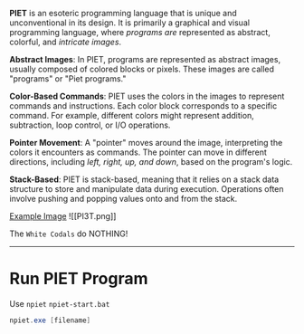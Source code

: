 **PIET** is an esoteric programming language that is unique and unconventional in its design. It is primarily a graphical and visual programming language, where *programs are* represented as abstract, colorful, and *intricate images*.

**Abstract Images**: In PIET, programs are represented as abstract images, usually composed of colored blocks or pixels. These images are called "programs" or "Piet programs."

**Color-Based Commands**: PIET uses the colors in the images to represent commands and instructions. Each color block corresponds to a specific command. For example, different colors might represent addition, subtraction, loop control, or I/O operations.

**Pointer Movement**: A "pointer" moves around the image, interpreting the colors it encounters as commands. The pointer can move in different directions, including *left, right, up, and down*, based on the program's logic.

**Stack-Based**: PIET is stack-based, meaning that it relies on a stack data structure to store and manipulate data during execution. Operations often involve pushing and popping values onto and from the stack.


<u>Example Image</u>
![[PI3T.png]]

The `White Codals` do NOTHING!

---
# Run PIET Program
Use `npiet`
`npiet-start.bat`
```powershell
npiet.exe [filename]
```
